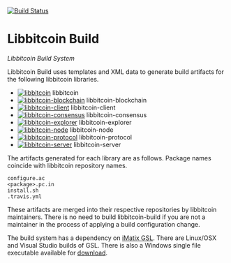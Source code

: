 [![Build Status](https://travis-ci.org/libbitcoin/libbitcoin-build.svg?branch=master)](https://travis-ci.org/libbitcoin/libbitcoin-build)

# Libbitcoin Build

*Libbitcoin Build System*

Libbitcoin Build uses templates and XML data to generate build artifacts for the following libbitcoin libraries.

* [![libbitcoin](https://travis-ci.org/libbitcoin/libbitcoin.svg?branch=master)](https://travis-ci.org/libbitcoin/libbitcoin) libbitcoin
* [![libbitcoin-blockchain](https://travis-ci.org/libbitcoin/libbitcoin-blockchain.svg?branch=master)](https://travis-ci.org/libbitcoin/libbitcoin-blockchain) libbitcoin-blockchain
* [![libbitcoin-client](https://travis-ci.org/libbitcoin/libbitcoin-client.svg?branch=master)](https://travis-ci.org/libbitcoin/libbitcoin-client) libbitcoin-client
* [![libbitcoin-consensus](https://travis-ci.org/libbitcoin/libbitcoin-consensus.svg?branch=master)](https://travis-ci.org/libbitcoin/libbitcoin-consensus) libbitcoin-consensus
* [![libbitcoin-explorer](https://travis-ci.org/libbitcoin/libbitcoin-explorer.svg?branch=master)](https://travis-ci.org/libbitcoin/libbitcoin-explorer) libbitcoin-explorer
* [![libbitcoin-node](https://travis-ci.org/libbitcoin/libbitcoin-node.svg?branch=master)](https://travis-ci.org/libbitcoin/libbitcoin-node) libbitcoin-node
* [![libbitcoin-protocol](https://travis-ci.org/libbitcoin/libbitcoin-protocol.svg?branch=master)](https://travis-ci.org/libbitcoin/libbitcoin-protocol) libbitcoin-protocol
* [![libbitcoin-server](https://travis-ci.org/libbitcoin/libbitcoin-server.svg?branch=master)](https://travis-ci.org/libbitcoin/libbitcoin-server) libbitcoin-server

The artifacts generated for each library are as follows. Package names coincide with libbitcoin repository names.

```
configure.ac
<package>.pc.in
install.sh
.travis.yml
```

These artifacts are merged into their respective repositories by libbitcoin maintainers. There is no need to build libbitcoin-build if you are not a maintainer in the process of applying a build configuration change.

The build system has a dependency on [iMatix GSL](https://github.com/imatix/gsl). There are Linux/OSX and Visual Studio builds of GSL. There is also a Windows single file executable available for [download](https://github.com/imatix/gsl/releases/download/NuGet-4.1.0.1/gsl.exe).
